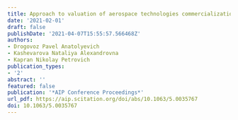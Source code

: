 ```yaml
---
title: Approach to valuation of aerospace technologies commercialization capability
date: '2021-02-01'
draft: false
publishDate: '2021-04-07T15:55:57.566468Z'
authors:
- Drogovoz Pavel Anatolyevich
- Kashevarova Nataliya Alexandrovna
- Kapran Nikolay Petrovich
publication_types:
- '2'
abstract: ''
featured: false
publication: '*AIP Conference Proceedings*'
url_pdf: https://aip.scitation.org/doi/abs/10.1063/5.0035767
doi: 10.1063/5.0035767
---
```


